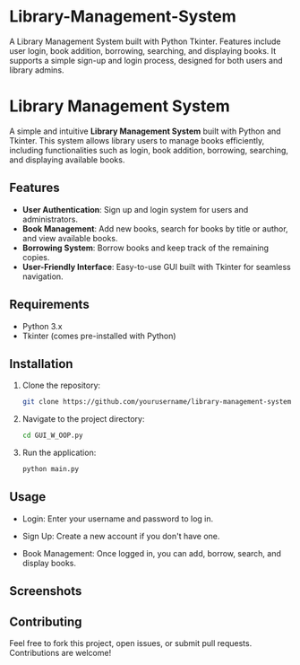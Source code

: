 # Library-Management-System
A Library Management System built with Python Tkinter. Features include user login, book addition, borrowing, searching, and displaying books. It supports a simple sign-up and login process, designed for both users and library admins.

# Library Management System

A simple and intuitive **Library Management System** built with Python and Tkinter. This system allows library users to manage books efficiently, including functionalities such as login, book addition, borrowing, searching, and displaying available books.

## Features

- **User Authentication**: Sign up and login system for users and administrators.
- **Book Management**: Add new books, search for books by title or author, and view available books.
- **Borrowing System**: Borrow books and keep track of the remaining copies.
- **User-Friendly Interface**: Easy-to-use GUI built with Tkinter for seamless navigation.

## Requirements

- Python 3.x
- Tkinter (comes pre-installed with Python)

## Installation

1. Clone the repository:
   ```bash
   git clone https://github.com/yourusername/library-management-system.git

2. Navigate to the project directory:
   ```bash
   cd GUI_W_OOP.py

3. Run the application:
   ```bash
   python main.py

## Usage

- Login: Enter your username and password to log in.

- Sign Up: Create a new account if you don't have one.

- Book Management: Once logged in, you can add, borrow, search, and display books.


## Screenshots


## Contributing

Feel free to fork this project, open issues, or submit pull requests. Contributions are welcome!


